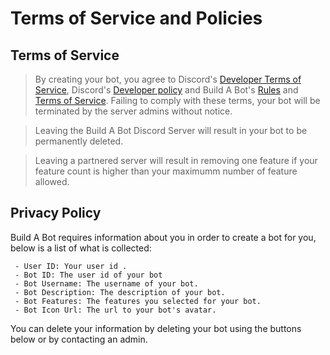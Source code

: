 # Terms of Service and Policies

  ## Terms of Service

  > By creating your bot, you agree to Discord's [Developer Terms of Service](https://discord.com/developers/docs/policies-and-agreements/terms-of-service), Discord's [Developer policy](https://discord.com/developers/docs/policies-and-agreements/developer-policy) and Build A Bot's [Rules](https://discord.com/channels/692426665934061668/1048652181345157261/1050832294115561512) and [Terms of Service](https://github.com/OMJO-MOJO/Build-A-Bot/blob/main/Terms-of-Service.md#terms-of-service). Failing to comply with these terms, your bot will be terminated by the server admins without notice.
   
  > Leaving the Build A Bot Discord Server will result in your bot to be permanently deleted.
  
  > Leaving a partnered server will result in removing one feature if your feature count is higher than your maximumm number of feature allowed.


  ## Privacy Policy

Build A Bot requires information about you in order to create a bot for you, below is a list of what is collected:

     - User ID: Your user id .
     - Bot ID: The user id of your bot
     - Bot Username: The username of your bot.
     - Bot Description: The description of your bot.
     - Bot Features: The features you selected for your bot.
     - Bot Icon Url: The url to your bot's avatar.

You can delete your information by deleting your bot using the buttons below or by contacting an admin.
